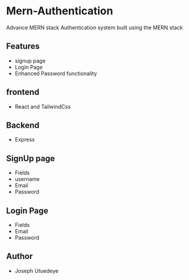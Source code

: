 # Mern-Authentication
Advance MERN stack Authentication system built using the MERN stack

## Features

- signup page
- Login Page
- Enhanced Password functionality

## frontend
- React and TailwindCss

## Backend
- Express

## SignUp page
- Fields
- username
- Email
- Password

## Login Page
- Fields
- Email
- Password

## Author
- Joseph Utuedeye
